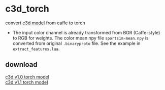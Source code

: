 # c3d_torch
convert [c3d model](https://github.com/facebook/C3D/) from caffe to torch  
- The input color channel is already transformed from BGR (Caffe-style) to RGB for weights. The color mean npy file `sports1m-mean.npy` is converted from original `.binaryproto` file. See the example in `extract_features.lua`.  
## download  
[c3d v1.0 torch model](https://www.dropbox.com/s/q878gj8bh8mick6/c3d_sports1m_it1900000.t7?dl=0)  
[c3d v1.1 torch model](#)  
